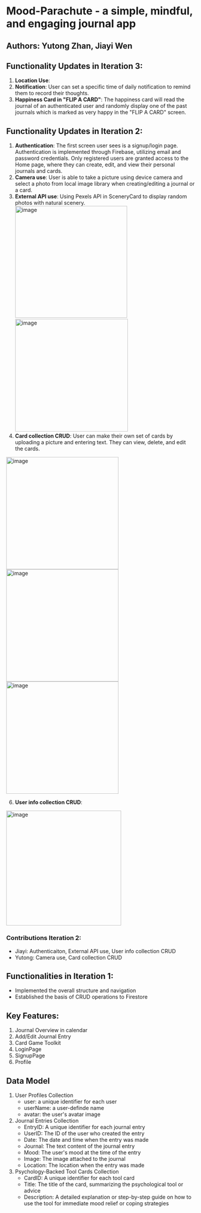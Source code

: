# Mood-Parachute - a simple, mindful, and engaging journal app
## Authors: Yutong Zhan, Jiayi Wen
## Functionality Updates in Iteration 3:
1. **Location Use**:
2. **Notification**:
  User can set a specific time of daily notification to remind them to record their thoughts.
3. **Happiness Card in "FLIP A CARD"**:
   The happiness card will read the journal of an authenticated user and randomly display one of the past journals which is marked as very happy in the "FLIP A CARD" screen.

## Functionality Updates in Iteration 2:
1. **Authentication**:
   The first screen user sees is a signup/login page. Authentication is implemented through Firebase, utilizing email and password credentials. Only registered users are granted access to the Home page, where they can create, edit, and view their personal journals and cards.
3. **Camera use**:
   User is able to take a picture using device camera and select a photo from local image library when creating/editing a journal or a card.
4. **External API use**:
   Using Pexels API in SceneryCard to display random photos with natural scenery.
   <img width="299" alt="image" src="https://github.com/jiayiwen23/Mood-Parachute/assets/62995082/fba8de84-f474-44af-9d1e-62ee40fe3d79">
   <img width="301" alt="image" src="https://github.com/jiayiwen23/Mood-Parachute/assets/62995082/2924b334-8750-4f16-a77f-60b88b26efe5">
5. **Card collection CRUD**:
   User can make their own set of cards by uploading a picture and entering text. They can view, delete, and edit the cards.
<img width="300" alt="image" src="https://github.com/jiayiwen23/Mood-Parachute/assets/62995082/10df9c77-53b1-4fb0-87bb-e92b08dc17cf">
<img width="300" alt="image" src="https://github.com/jiayiwen23/Mood-Parachute/assets/62995082/7bb8e70f-b00b-4093-884c-d7e6f56f33a0">
<img width="300" alt="image" src="https://github.com/jiayiwen23/Mood-Parachute/assets/62995082/bd1defe8-8ef3-43be-bcb1-ad21297f2cbc">

6. **User info collection CRUD**:
<img width="307" alt="image" src="https://github.com/jiayiwen23/Mood-Parachute/assets/62995082/236d456b-081c-4bc6-9448-06a582ef9aee">

### Contributions Iteration 2:
- Jiayi: Authenticaiton, External API use, User info collection CRUD
- Yutong: Camera use, Card collection CRUD

## Functionalities in Iteration 1:
- Implemented the overall structure and navigation
- Established the basis of CRUD operations to Firestore
## Key Features:
1. Journal Overview in calendar
2. Add/Edit Journal Entry
3. Card Game Toolkit
4. LoginPage
5. SignupPage
6. Profile
## Data Model
1. User Profiles Collection
   + user: a unique identifier for each user
   + userName: a user-definde name
   + avatar: the user's avatar image
2. Journal Entries Collection
   + EntryID: A unique identifier for each journal entry
   + UserID: The ID of the user who created the entry
   + Date: The date and time when the entry was made
   + Journal: The text content of the journal entry
   + Mood: The user's mood at the time of the entry
   + Image: The image attached to the journal
   + Location: The location when the entry was made
3. Psychology-Backed Tool Cards Collection 
   + CardID: A unique identifier for each tool card
   + Title: The title of the card, summarizing the psychological tool or advice
   + Description: A detailed explanation or step-by-step guide on how to use the tool for immediate mood relief or coping strategies
